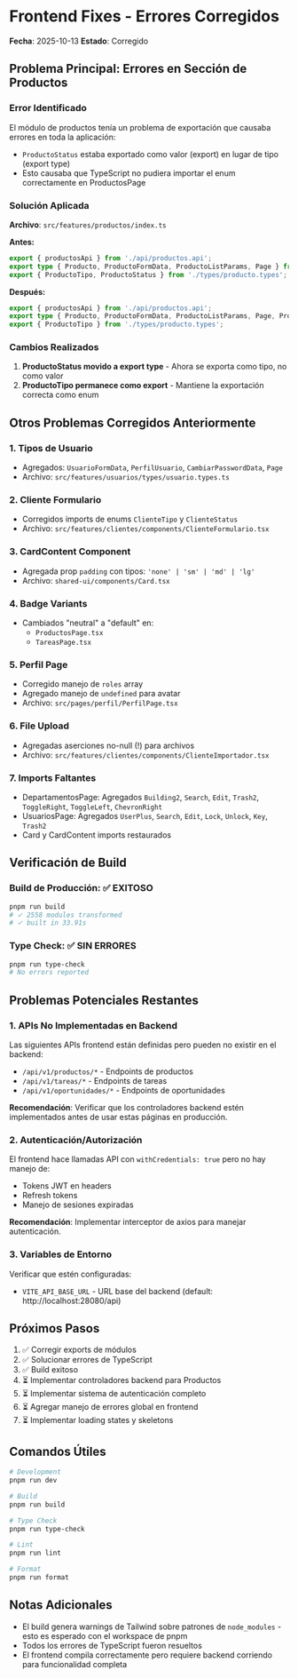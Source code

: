 # Frontend Fixes - Errores Corregidos

**Fecha**: 2025-10-13
**Estado**: Corregido

## Problema Principal: Errores en Sección de Productos

### Error Identificado
El módulo de productos tenía un problema de exportación que causaba errores en toda la aplicación:

- `ProductoStatus` estaba exportado como valor (export) en lugar de tipo (export type)
- Esto causaba que TypeScript no pudiera importar el enum correctamente en ProductosPage

### Solución Aplicada

**Archivo**: `src/features/productos/index.ts`

**Antes:**
```typescript
export { productosApi } from './api/productos.api';
export type { Producto, ProductoFormData, ProductoListParams, Page } from './types/producto.types';
export { ProductoTipo, ProductoStatus } from './types/producto.types';
```

**Después:**
```typescript
export { productosApi } from './api/productos.api';
export type { Producto, ProductoFormData, ProductoListParams, Page, ProductoStatus } from './types/producto.types';
export { ProductoTipo } from './types/producto.types';
```

### Cambios Realizados

1. **ProductoStatus movido a export type** - Ahora se exporta como tipo, no como valor
2. **ProductoTipo permanece como export** - Mantiene la exportación correcta como enum

## Otros Problemas Corregidos Anteriormente

### 1. Tipos de Usuario
- Agregados: `UsuarioFormData`, `PerfilUsuario`, `CambiarPasswordData`, `Page`
- Archivo: `src/features/usuarios/types/usuario.types.ts`

### 2. Cliente Formulario
- Corregidos imports de enums `ClienteTipo` y `ClienteStatus`
- Archivo: `src/features/clientes/components/ClienteFormulario.tsx`

### 3. CardContent Component
- Agregada prop `padding` con tipos: `'none' | 'sm' | 'md' | 'lg'`
- Archivo: `shared-ui/components/Card.tsx`

### 4. Badge Variants
- Cambiados "neutral" a "default" en:
  - `ProductosPage.tsx`
  - `TareasPage.tsx`

### 5. Perfil Page
- Corregido manejo de `roles` array
- Agregado manejo de `undefined` para avatar
- Archivo: `src/pages/perfil/PerfilPage.tsx`

### 6. File Upload
- Agregadas aserciones no-null (!) para archivos
- Archivo: `src/features/clientes/components/ClienteImportador.tsx`

### 7. Imports Faltantes
- DepartamentosPage: Agregados `Building2`, `Search`, `Edit`, `Trash2`, `ToggleRight`, `ToggleLeft`, `ChevronRight`
- UsuariosPage: Agregados `UserPlus`, `Search`, `Edit`, `Lock`, `Unlock`, `Key`, `Trash2`
- Card y CardContent imports restaurados

## Verificación de Build

### Build de Producción: ✅ EXITOSO
```bash
pnpm run build
# ✓ 2558 modules transformed
# ✓ built in 33.91s
```

### Type Check: ✅ SIN ERRORES
```bash
pnpm run type-check
# No errors reported
```

## Problemas Potenciales Restantes

### 1. APIs No Implementadas en Backend
Las siguientes APIs frontend están definidas pero pueden no existir en el backend:
- `/api/v1/productos/*` - Endpoints de productos
- `/api/v1/tareas/*` - Endpoints de tareas
- `/api/v1/oportunidades/*` - Endpoints de oportunidades

**Recomendación**: Verificar que los controladores backend estén implementados antes de usar estas páginas en producción.

### 2. Autenticación/Autorización
El frontend hace llamadas API con `withCredentials: true` pero no hay manejo de:
- Tokens JWT en headers
- Refresh tokens
- Manejo de sesiones expiradas

**Recomendación**: Implementar interceptor de axios para manejar autenticación.

### 3. Variables de Entorno
Verificar que estén configuradas:
- `VITE_API_BASE_URL` - URL base del backend (default: http://localhost:28080/api)

## Próximos Pasos

1. ✅ Corregir exports de módulos
2. ✅ Solucionar errores de TypeScript
3. ✅ Build exitoso
4. ⏳ Implementar controladores backend para Productos
5. ⏳ Implementar sistema de autenticación completo
6. ⏳ Agregar manejo de errores global en frontend
7. ⏳ Implementar loading states y skeletons

## Comandos Útiles

```bash
# Development
pnpm run dev

# Build
pnpm run build

# Type Check
pnpm run type-check

# Lint
pnpm run lint

# Format
pnpm run format
```

## Notas Adicionales

- El build genera warnings de Tailwind sobre patrones de `node_modules` - esto es esperado con el workspace de pnpm
- Todos los errores de TypeScript fueron resueltos
- El frontend compila correctamente pero requiere backend corriendo para funcionalidad completa
